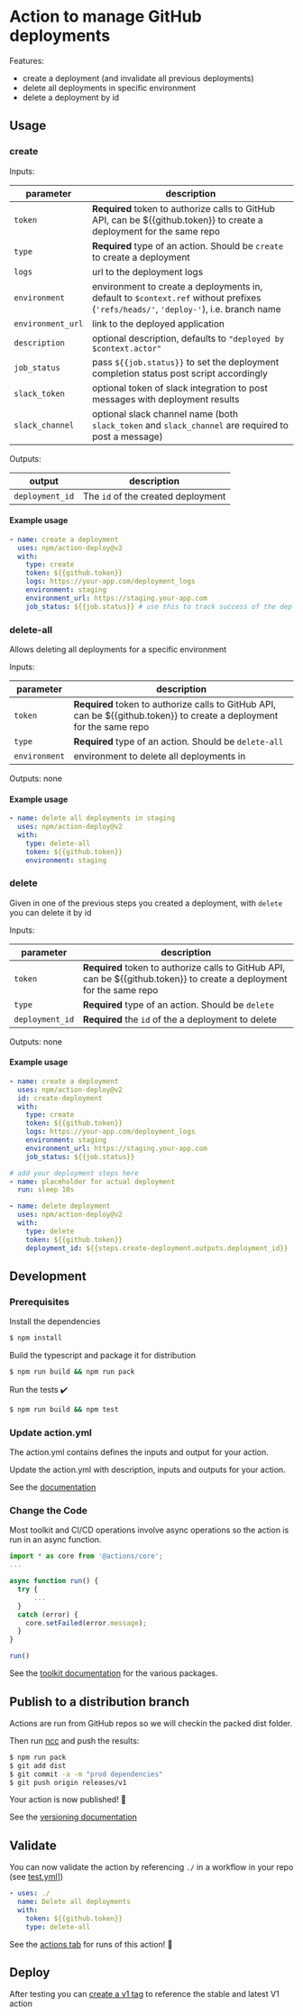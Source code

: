 # Action to manage GitHub deployments

Features:
- create a deployment (and invalidate all previous deployments)
- delete all deployments in specific environment
- delete a deployment by id

## Usage

### create

Inputs:

| parameter | description
| - | -
`token`|**Required** token to authorize calls to GitHub API, can be ${{github.token}} to create a deployment for the same repo
`type`|**Required** type of an action. Should be `create` to create a deployment
`logs`|url to the deployment logs
`environment`|environment to create a deployments in, default to `$context.ref` without prefixes (`'refs/heads/'`, `'deploy-'`), i.e. branch name
`environment_url`|link to the deployed application
`description`|optional description, defaults to `"deployed by $context.actor"`
`job_status`|pass `${{job.status}}` to set the deployment completion status post script accordingly
`slack_token`|optional token of slack integration to post messages with deployment results
`slack_channel`|optional slack channel name (both `slack_token` and `slack_channel` are required to post a message)

Outputs:

|output | description
|- | -
`deployment_id` | The `id` of the created deployment

#### Example usage

```yaml
- name: create a deployment
  uses: npm/action-deploy@v2
  with:
    type: create
    token: ${{github.token}}
    logs: https://your-app.com/deployment_logs
    environment: staging
    environment_url: https://staging.your-app.com
    job_status: ${{job.status}} # use this to track success of the deployment in post script
```

### delete-all

Allows deleting all deployments for a specific environment

Inputs:

|parameter | description
|- | -
`token` | **Required** token to authorize calls to GitHub API, can be ${{github.token}} to create a deployment for the same repo
`type` | **Required** type of an action. Should be `delete-all`
`environment` | environment to delete all deployments in

Outputs: none

#### Example usage

```yaml
- name: delete all deployments in staging
  uses: npm/action-deploy@v2
  with:
    type: delete-all
    token: ${{github.token}}
    environment: staging
```

### delete

Given in one of the previous steps you created a deployment, with `delete` you can delete it by id

Inputs:

|parameter | description
|- | -
`token` | **Required** token to authorize calls to GitHub API, can be ${{github.token}} to create a deployment for the same repo
`type` | **Required** type of an action. Should be `delete`
`deployment_id` | **Required** the `id` of the a deployment to delete

Outputs: none

#### Example usage

```yaml
- name: create a deployment
  uses: npm/action-deploy@v2
  id: create-deployment
  with:
    type: create
    token: ${{github.token}}
    logs: https://your-app.com/deployment_logs
    environment: staging
    environment_url: https://staging.your-app.com
    job_status: ${{job.status}}

# add your deployment steps here
- name: placeholder for actual deployment
  run: sleep 10s

- name: delete deployment
  uses: npm/action-deploy@v2
  with:
    type: delete
    token: ${{github.token}}
    deployment_id: ${{steps.create-deployment.outputs.deployment_id}}
```

## Development

### Prerequisites

Install the dependencies
```bash
$ npm install
```

Build the typescript and package it for distribution
```bash
$ npm run build && npm run pack
```

Run the tests :heavy_check_mark:
```bash
$ npm run build && npm test
```

### Update action.yml

The action.yml contains defines the inputs and output for your action.

Update the action.yml with description, inputs and outputs for your action.

See the [documentation](https://help.github.com/en/articles/metadata-syntax-for-github-actions)

### Change the Code

Most toolkit and CI/CD operations involve async operations so the action is run in an async function.

```javascript
import * as core from '@actions/core';
...

async function run() {
  try {
      ...
  }
  catch (error) {
    core.setFailed(error.message);
  }
}

run()
```

See the [toolkit documentation](https://github.com/actions/toolkit/blob/master/README.md#packages) for the various packages.

## Publish to a distribution branch

Actions are run from GitHub repos so we will checkin the packed dist folder.

Then run [ncc](https://github.com/zeit/ncc) and push the results:
```bash
$ npm run pack
$ git add dist
$ git commit -a -m "prod dependencies"
$ git push origin releases/v1
```

Your action is now published! :rocket:

See the [versioning documentation](https://github.com/actions/toolkit/blob/master/docs/action-versioning.md)

## Validate

You can now validate the action by referencing `./` in a workflow in your repo (see [test.yml](.github/workflows/test.yml)])

```yaml
- uses: ./
  name: Delete all deployments
  with:
    token: ${{github.token}}
    type: delete-all
```

See the [actions tab](https://github.com/npm/action-deploy/actions) for runs of this action! :rocket:

## Deploy

After testing you can [create a v1 tag](https://github.com/actions/toolkit/blob/master/docs/action-versioning.md) to reference the stable and latest V1 action
